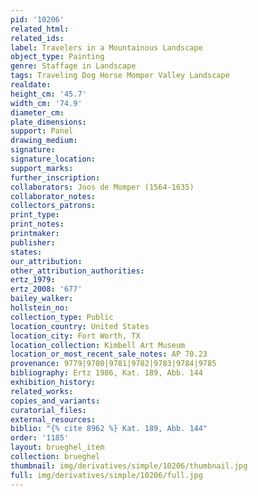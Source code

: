 ```yaml
---
pid: '10206'
related_html: 
related_ids: 
label: Travelers in a Mountainous Landscape
object_type: Painting
genre: Staffage in Landscape
tags: Traveling Dog Horse Momper Valley Landscape
realdate: 
height_cm: '45.7'
width_cm: '74.9'
diameter_cm: 
plate_dimensions: 
support: Panel
drawing_medium: 
signature: 
signature_location: 
support_marks: 
further_inscription: 
collaborators: Joos de Momper (1564-1635)
collaborator_notes: 
collectors_patrons: 
print_type: 
print_notes: 
printmaker: 
publisher: 
states: 
our_attribution: 
other_attribution_authorities: 
ertz_1979: 
ertz_2008: '677'
bailey_walker: 
hollstein_no: 
collection_type: Public
location_country: United States
location_city: Fort Worth, TX
location_collection: Kimbell Art Museum
location_or_most_recent_sale_notes: AP 70.23
provenance: 9779|9780|9781|9782|9783|9784|9785
bibliography: Ertz 1986, Kat. 189, Abb. 144
exhibition_history: 
related_works: 
copies_and_variants: 
curatorial_files: 
external_resources: 
biblio: "{% cite 8962 %} Kat. 189, Abb. 144"
order: '1185'
layout: brueghel_item
collection: brueghel
thumbnail: img/derivatives/simple/10206/thumbnail.jpg
full: img/derivatives/simple/10206/full.jpg
---
```

